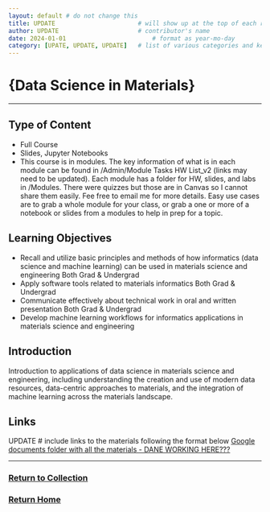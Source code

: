 ```yaml
---
layout: default # do not change this
title: UPDATE                       # will show up at the top of each resource page
author: UPDATE                      # contributor's name
date: 2024-01-01                        # format as year-mo-day
category: [UPATE, UPDATE, UPDATE]   # list of various categories and keywords to help search
---
```

# {Data Science in Materials}
* * *

## Type of Content
* Full Course
* Slides, Jupyter Notebooks
* This course is in modules. The key information of what is in each module can be found in /Admin/Module Tasks HW List_v2 (links may need to be updated).  Each module has a folder for HW, slides, and labs in /Modules. There were quizzes but those are in Canvas so I cannot share them easily.  Fee free to email me for more details.  Easy use cases are to grab a whole module for your class, or grab a one or more of a notebook or slides from a modules to help in prep for a topic. 

## Learning Objectives
* Recall and utilize basic principles and methods of how informatics (data science and machine learning) can be used in materials science and engineering	Both Grad & Undergrad
* Apply software tools related to materials informatics	Both Grad & Undergrad
* Communicate effectively about technical work in oral and written presentation	Both Grad & Undergrad
* Develop machine learning workflows for informatics applications in materials science and engineering

## Introduction
Introduction to applications of data science in materials science and engineering, including understanding the creation and use of modern data resources, data-centric approaches to materials, and the integration of machine learning across the materials landscape.

## Links
UPDATE              # include links to the materials following the format below
[Google documents folder with all the materials - DANE WORKING HERE???](https://linktoyourmaterials.com)

* * *
### [Return to Collection](https://bafflerbach.github.io/DSM-CORE/resource-collection)
### [Return Home](https://bafflerbach.github.io/DSM-CORE)

